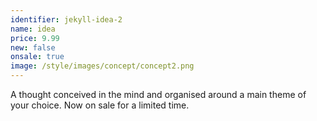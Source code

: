 ```yaml
---
identifier: jekyll-idea-2
name: idea
price: 9.99
new: false
onsale: true
image: /style/images/concept/concept2.png
---
```

A thought conceived in the mind and organised around a main theme of your choice. Now on sale for a limited time.